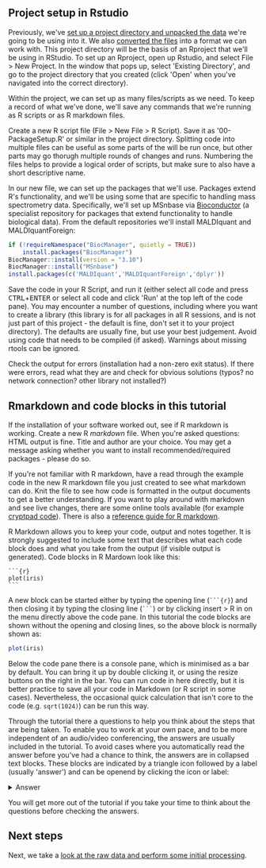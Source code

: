 ## Project setup in Rstudio

Previously, we've [set up a project directory and unpacked the data](intro) we're going to be using into it. We also [converted the files](msconvert) into a format we can work with. This project directory will be the basis of an Rproject that we'll be using in RStudio. To set up an Rproject, open up Rstudio, and select File > New Project. In the window that pops up, select 'Existing Directory', and go to the project directory that you created (click 'Open' when you've navigated into the correct directory).

Within the project, we can set up as many files/scripts as we need. To keep a record of what we've done, we'll save any commands that we're running as R scripts or as R markdown files.

Create a new R script file (File > New File > R Script). Save it as '00-PackageSetup.R' or similar in the project directory. Splitting code into multiple files can be useful as some parts of the will be run once, but other parts may go thorugh multiple rounds of changes and runs. Numbering the files helps to provide a logical order of scripts, but make sure to also have a short descriptive name.

In our new file, we can set up the packages that we'll use. Packages extend R's functionality, and we'll be using some that are specific to handling mass spectrometry data. Specifically, we'll set up MSnbase via [Bioconductor](https://www.bioconductor.org/about/) (a specialist repository for packages that extend functionality to handle biological data). From the default repositories we'll install MALDIquant and MALDIquantForeign:

```r
if (!requireNamespace("BiocManager", quietly = TRUE))
    install.packages("BiocManager")
BiocManager::install(version = "3.10")
BiocManager::install("MSnbase")
install.packages(c('MALDIquant','MALDIquantForeign','dplyr'))
```

Save the code in your R Script, and run it (either select all code and press <kbd>CTRL</kbd>+<kbd>ENTER</kbd> or select all code and click 'Run' at the top left of the code pane). You may encounter a number of questions, including where you want to create a library (this library is for all packages in all R sessions, and is not just part of this project - the default is fine, don't set it to your project directory). The defaults are usually fine, but use your best judgement. Avoid using code that needs to be compiled (if asked). Warnings about missing rtools can be ignored.

Check the output for errors (installation had a non-zero exit status). If there were errors, read what they are and check for obvious solutions (typos? no network connection? other library not installed?)

## Rmarkdown and code blocks in this tutorial

If the installation of your software worked out, see if R markdown is working. Create a new R _markdown_ file. When you're asked questions: HTML output is fine. Title and author are your choice. You may get a message asking whether you want to install recommended/required packages - please do so.

If you're not familiar with R markdown, have a read through the example code in the new R markdown file you just created to see what markdown can do. Knit the file to see how code is formatted in the output documents to get a better understanding. If you want to play around with markdown and see live changes, there are some online tools available (for example [cryptpad code](https://cryptpad.fr/code)). There is also a [reference guide for R markdown](https://rstudio.com/wp-content/uploads/2015/03/rmarkdown-reference.pdf).

R Markdown allows you to keep your code, output and notes together. It is strongly suggested to include some text that describes what each code block does and what you take from the output (if visible output is generated). Code blocks in R Mardown look like this:
````
```{r}
plot(iris)
```
````
A new block can be started either by typing the opening line (``​```{r}``) and then closing it by typing the closing line (``​```​``) or by clicking insert > R in on the menu directly above the code pane. In this tutorial the code blocks are shown without the opening and closing lines, so the above block is normally shown as:
```r
plot(iris)
```
Below the code pane there is a console pane, which is minimised as a bar by default. You can bring it up by double clicking it, or using the resize buttons on the right in the bar. You can run code in here directly, but it is better practice to save all your code in Markdown (or R script in some cases). Nevertheless, the occasional quick calculation that isn't core to the code (e.g. `sqrt(1024)`) can be run this way.

Through the tutorial there a questions to help you think about the steps that are being taken. To enable you to work at your own pace, and to be more independent of an audio/video conferencing, the answers are usually included in the tutorial. To avoid cases where you automatically read the answer before you've had a chance to think, the answers are in collapsed text blocks. These blocks are indicated by a triangle icon followed by a label (usually 'answer') and can be openend by clicking the icon or label: 

 <details>
    <summary>Answer</summary>
     
    >This text should be visible only after clicking 'Answer'. Clicking the label again will hide this text again.
 </details>

You will get more out of the tutorial if you take your time to think about the questions before checking the answers.

## Next steps

Next, we take a [look at the raw data and perform some initial processing](sumR).
